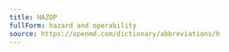 ```yaml
---
title: HAZOP
fullForm: hazard and operability
source: https://openmd.com/dictionary/abbreviations/h
---
```

